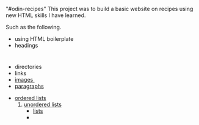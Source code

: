 "#odin-recipes" 
This project was to build a basic website on recipes using new HTML skills I have learned.

Such as the following.

- using HTML boilerplate
- headings <h1>
- directories
- links <a href="">
- images <img src="">
- paragraphs <p>
- ordered lists <ol>
- unordered lists <ul>
- lists <li>